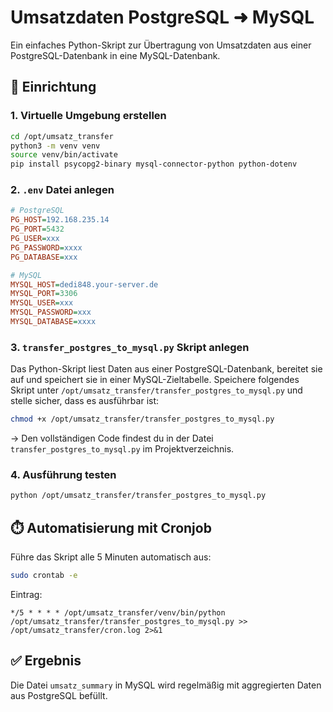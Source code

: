 # Umsatzdaten PostgreSQL ➜ MySQL

Ein einfaches Python-Skript zur Übertragung von Umsatzdaten aus einer PostgreSQL-Datenbank in eine MySQL-Datenbank.

## 🔧 Einrichtung

### 1. Virtuelle Umgebung erstellen

```bash
cd /opt/umsatz_transfer
python3 -m venv venv
source venv/bin/activate
pip install psycopg2-binary mysql-connector-python python-dotenv
```

### 2. `.env` Datei anlegen

```ini
# PostgreSQL
PG_HOST=192.168.235.14
PG_PORT=5432
PG_USER=xxx
PG_PASSWORD=xxxx
PG_DATABASE=xxx

# MySQL
MYSQL_HOST=dedi848.your-server.de
MYSQL_PORT=3306
MYSQL_USER=xxx
MYSQL_PASSWORD=xxx
MYSQL_DATABASE=xxxx
```

### 3. `transfer_postgres_to_mysql.py` Skript anlegen

Das Python-Skript liest Daten aus einer PostgreSQL-Datenbank, bereitet sie auf und speichert sie in einer MySQL-Zieltabelle.
Speichere folgendes Skript unter `/opt/umsatz_transfer/transfer_postgres_to_mysql.py` und stelle sicher, dass es ausführbar ist:

```bash
chmod +x /opt/umsatz_transfer/transfer_postgres_to_mysql.py
```

→ Den vollständigen Code findest du in der Datei `transfer_postgres_to_mysql.py` im Projektverzeichnis.



### 4. Ausführung testen

```bash
python /opt/umsatz_transfer/transfer_postgres_to_mysql.py
```

## ⏱️ Automatisierung mit Cronjob

Führe das Skript alle 5 Minuten automatisch aus:

```bash
sudo crontab -e
```

Eintrag:

```
*/5 * * * * /opt/umsatz_transfer/venv/bin/python /opt/umsatz_transfer/transfer_postgres_to_mysql.py >> /opt/umsatz_transfer/cron.log 2>&1
```

## ✅ Ergebnis

Die Datei `umsatz_summary` in MySQL wird regelmäßig mit aggregierten Daten aus PostgreSQL befüllt.
